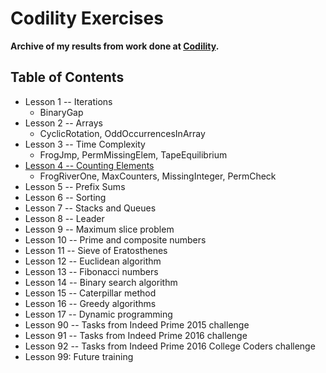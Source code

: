 # Codility Exercises

**Archive of my results from work done at [Codility](https://app.codility.com/programmers/lessons/).**

## Table of Contents
+ Lesson 1 -- Iterations
    - BinaryGap
+ Lesson 2 -- Arrays
    - CyclicRotation, OddOccurrencesInArray
+ Lesson 3 -- Time Complexity
    - FrogJmp, PermMissingElem, TapeEquilibrium
+ [Lesson 4 -- Counting Elements](./lesson04--counting-elements)
    - FrogRiverOne, MaxCounters, MissingInteger, PermCheck
+ Lesson 5 -- Prefix Sums
+ Lesson 6 -- Sorting
+ Lesson 7 -- Stacks and Queues
+ Lesson 8 -- Leader
+ Lesson 9 -- Maximum slice problem
+ Lesson 10 -- Prime and composite numbers
+ Lesson 11 -- Sieve of Eratosthenes
+ Lesson 12 -- Euclidean algorithm
+ Lesson 13 -- Fibonacci numbers
+ Lesson 14 -- Binary search algorithm
+ Lesson 15 -- Caterpillar method
+ Lesson 16 -- Greedy algorithms
+ Lesson 17 -- Dynamic programming
+ Lesson 90 -- Tasks from Indeed Prime 2015 challenge
+ Lesson 91 -- Tasks from Indeed Prime 2016 challenge
+ Lesson 92 -- Tasks from Indeed Prime 2016 College Coders challenge
+ Lesson 99: Future training
